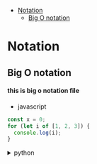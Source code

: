 <!-- START doctoc generated TOC please keep comment here to allow auto update -->
<!-- DON'T EDIT THIS SECTION, INSTEAD RE-RUN doctoc TO UPDATE -->


- [Notation](#notation)
  - [Big O notation](#big-o-notation)

<!-- END doctoc generated TOC please keep comment here to allow auto update -->

# Notation

## Big O notation

#### this is big o notation file

- javascript

```javascript
const x = 0;
for (let i of [1, 2, 3]) {
  console.log(i);
}
```

<details><summary>python</summary>
<p>

```python
x=[1,2,3]
for i in x:
    print(i)
```

</p>
</details>
